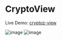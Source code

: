 # CryptoView

Live Demo: [cryptoz-view](https://cryptoz-view.vercel.app/)


![image](https://github.com/oviozz/cryptoView/assets/42685801/8e6560ff-0c6e-4976-a857-acf210372abd)
![image](https://github.com/oviozz/cryptoView/assets/42685801/7ec39724-8cb5-4031-b86f-7164b6f9dd4a)
